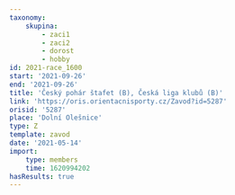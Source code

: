 ```yaml
---
taxonomy:
    skupina:
        - zaci1
        - zaci2
        - dorost
        - hobby
id: 2021-race_1600
start: '2021-09-26'
end: '2021-09-26'
title: 'Český pohár štafet (B), Česká liga klubů (B)'
link: 'https://oris.orientacnisporty.cz/Zavod?id=5287'
orisid: '5287'
place: 'Dolní Olešnice'
type: Z
template: zavod
date: '2021-05-14'
import:
    type: members
    time: 1620994202
hasResults: true
---
```


